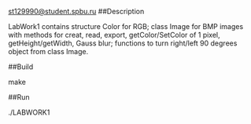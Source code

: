 st129990@student.spbu.ru
##Description

LabWork1 contains structure Color for RGB; class Image for BMP images with methods for creat, read, export, getColor/SetColor of 1 pixel, getHeight/getWidth, Gauss blur; functions to turn right/left 90 degrees object from class Image.

##Build

make

##Run

./LABWORK1
